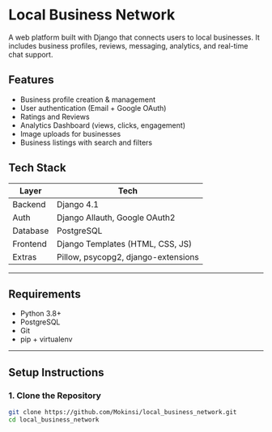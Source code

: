 # Local Business Network

A web platform built with Django that connects users to local businesses. It includes business profiles, reviews, messaging, analytics, and real-time chat support.

##  Features

- Business profile creation & management
- User authentication (Email + Google OAuth)
- Ratings and Reviews
- Analytics Dashboard (views, clicks, engagement)
- Image uploads for businesses
- Business listings with search and filters


##  Tech Stack

| Layer        | Tech                              |
|-------------|------------------------------------|
| Backend      | Django 4.1                         |
| Auth         | Django Allauth, Google OAuth2      |
| Database     | PostgreSQL                         |
| Frontend     | Django Templates (HTML, CSS, JS)   |
| Extras       | Pillow, psycopg2, django-extensions|

---

##  Requirements

- Python 3.8+
- PostgreSQL
- Git
- pip + virtualenv

---

##  Setup Instructions

### 1. Clone the Repository

```bash
git clone https://github.com/Mokinsi/local_business_network.git
cd local_business_network
